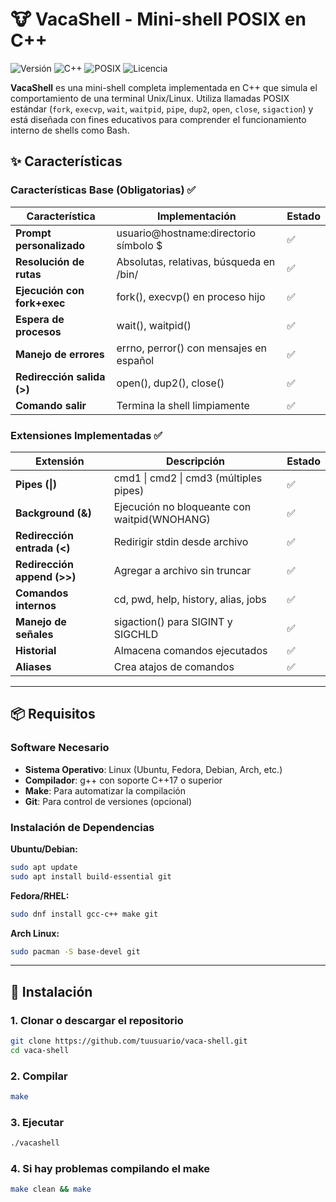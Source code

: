 # 🐮 VacaShell - Mini-shell POSIX en C++

![Versión](https://img.shields.io/badge/versi%C3%B3n-1.0-blue)
![C++](https://img.shields.io/badge/C++-17-orange)
![POSIX](https://img.shields.io/badge/POSIX-compliant-green)
![Licencia](https://img.shields.io/badge/licencia-MIT-brightgreen)

**VacaShell** es una mini-shell completa implementada en C++ que simula el comportamiento de una terminal Unix/Linux. Utiliza llamadas POSIX estándar (`fork`, `execvp`, `wait`, `waitpid`, `pipe`, `dup2`, `open`, `close`, `sigaction`) y está diseñada con fines educativos para comprender el funcionamiento interno de shells como Bash.

## ✨ Características

### Características Base (Obligatorias) ✅

| Característica | Implementación | Estado |
|----------------|----------------|--------|
| **Prompt personalizado** | usuario@hostname:directorio símbolo $ | ✅ |
| **Resolución de rutas** | Absolutas, relativas, búsqueda en /bin/ | ✅ |
| **Ejecución con fork+exec** | fork(), execvp() en proceso hijo | ✅ |
| **Espera de procesos** | wait(), waitpid() | ✅ |
| **Manejo de errores** | errno, perror() con mensajes en español | ✅ |
| **Redirección salida (>)** | open(), dup2(), close() | ✅ |
| **Comando salir** | Termina la shell limpiamente | ✅ |

### Extensiones Implementadas ✅

| Extensión | Descripción | Estado |
|-----------|-------------|--------|
| **Pipes (\|)** | cmd1 \| cmd2 \| cmd3 (múltiples pipes) | ✅ |
| **Background (&)** | Ejecución no bloqueante con waitpid(WNOHANG) | ✅ |
| **Redirección entrada (<)** | Redirigir stdin desde archivo | ✅ |
| **Redirección append (>>)** | Agregar a archivo sin truncar | ✅ |
| **Comandos internos** | cd, pwd, help, history, alias, jobs | ✅ |
| **Manejo de señales** | sigaction() para SIGINT y SIGCHLD | ✅ |
| **Historial** | Almacena comandos ejecutados | ✅ |
| **Aliases** | Crea atajos de comandos | ✅ |

---

## 📦 Requisitos

### Software Necesario

- **Sistema Operativo**: Linux (Ubuntu, Fedora, Debian, Arch, etc.)
- **Compilador**: g++ con soporte C++17 o superior
- **Make**: Para automatizar la compilación
- **Git**: Para control de versiones (opcional)

### Instalación de Dependencias

**Ubuntu/Debian:**
```bash
sudo apt update
sudo apt install build-essential git
```

**Fedora/RHEL:**
```bash
sudo dnf install gcc-c++ make git
```

**Arch Linux:**
```bash
sudo pacman -S base-devel git
```

---

## 🚀 Instalación

### 1. Clonar o descargar el repositorio

```bash
git clone https://github.com/tuusuario/vaca-shell.git
cd vaca-shell
```

### 2. Compilar

```bash
make
```

### 3. Ejecutar

```bash
./vacashell
```

### 4. Si hay problemas compilando el make

```bash
make clean && make
```
